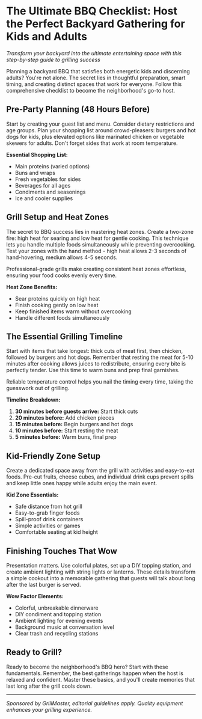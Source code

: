 # The Ultimate BBQ Checklist: Host the Perfect Backyard Gathering for Kids and Adults

*Transform your backyard into the ultimate entertaining space with this step-by-step guide to grilling success*

Planning a backyard BBQ that satisfies both energetic kids and discerning adults? You're not alone. The secret lies in thoughtful preparation, smart timing, and creating distinct spaces that work for everyone. Follow this comprehensive checklist to become the neighborhood's go-to host.

## Pre-Party Planning (48 Hours Before)

Start by creating your guest list and menu. Consider dietary restrictions and age groups. Plan your shopping list around crowd-pleasers: burgers and hot dogs for kids, plus elevated options like marinated chicken or vegetable skewers for adults. Don't forget sides that work at room temperature.

**Essential Shopping List:**
- Main proteins (varied options)
- Buns and wraps
- Fresh vegetables for sides
- Beverages for all ages
- Condiments and seasonings
- Ice and cooler supplies

## Grill Setup and Heat Zones

The secret to BBQ success lies in mastering heat zones. Create a two-zone fire: high heat for searing and low heat for gentle cooking. This technique lets you handle multiple foods simultaneously while preventing overcooking. Test your zones with the hand method - high heat allows 2-3 seconds of hand-hovering, medium allows 4-5 seconds.

Professional-grade grills make creating consistent heat zones effortless, ensuring your food cooks evenly every time.

**Heat Zone Benefits:**
- Sear proteins quickly on high heat
- Finish cooking gently on low heat  
- Keep finished items warm without overcooking
- Handle different foods simultaneously

## The Essential Grilling Timeline

Start with items that take longest: thick cuts of meat first, then chicken, followed by burgers and hot dogs. Remember that resting the meat for 5-10 minutes after cooking allows juices to redistribute, ensuring every bite is perfectly tender. Use this time to warm buns and prep final garnishes.

Reliable temperature control helps you nail the timing every time, taking the guesswork out of grilling.

**Timeline Breakdown:**
1. **30 minutes before guests arrive:** Start thick cuts
2. **20 minutes before:** Add chicken pieces  
3. **15 minutes before:** Begin burgers and hot dogs
4. **10 minutes before:** Start resting the meat
5. **5 minutes before:** Warm buns, final prep

## Kid-Friendly Zone Setup

Create a dedicated space away from the grill with activities and easy-to-eat foods. Pre-cut fruits, cheese cubes, and individual drink cups prevent spills and keep little ones happy while adults enjoy the main event.

**Kid Zone Essentials:**
- Safe distance from hot grill
- Easy-to-grab finger foods
- Spill-proof drink containers
- Simple activities or games
- Comfortable seating at kid height

## Finishing Touches That Wow

Presentation matters. Use colorful plates, set up a DIY topping station, and create ambient lighting with string lights or lanterns. These details transform a simple cookout into a memorable gathering that guests will talk about long after the last burger is served.

**Wow Factor Elements:**
- Colorful, unbreakable dinnerware
- DIY condiment and topping station
- Ambient lighting for evening events
- Background music at conversation level
- Clear trash and recycling stations

## Ready to Grill?

Ready to become the neighborhood's BBQ hero? Start with these fundamentals. Remember, the best gatherings happen when the host is relaxed and confident. Master these basics, and you'll create memories that last long after the grill cools down.

---

*Sponsored by GrillMaster, editorial guidelines apply. Quality equipment enhances your grilling experience.*